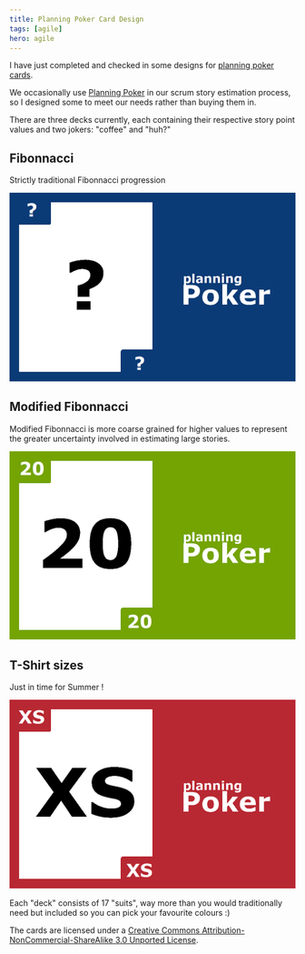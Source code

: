 ```yaml
---
title: Planning Poker Card Design
tags: [agile]
hero: agile
---
```


I have just completed and checked in some designs for
[planning poker cards](https://github.com/deejaygraham/PlanningPoker/).

We occasionally use [Planning Poker](https://en.wikipedia.org/wiki/Planning_poker)
in our scrum story estimation process, so I designed some to meet our needs
rather than buying them in.

There are three decks currently, each containing their respective story point
values and two jokers: "coffee" and "huh?"

## Fibonnacci

Strictly traditional Fibonnacci progression

<img src="/img/posts/planning-poker-cards/poker-card-fibonnacci-question.png" alt="Fibonnacci" />

## Modified Fibonnacci

Modified Fibonnacci is more coarse grained for higher values to represent
the greater uncertainty involved in estimating large stories.

<img src="/img/posts/planning-poker-cards/poker-card-modified-fibonnacci-20.png" alt="Modified Fibonnacci" />

## T-Shirt sizes

Just in time for Summer !

<img src="/img/posts/planning-poker-cards/poker-card-tshirt-xs.png" alt="T-Shirts" />

Each "deck" consists of 17 "suits", way more than you would traditionally
need but included so you can pick your favourite colours :)

The cards are licensed under a [Creative Commons Attribution-NonCommercial-ShareAlike 3.0 Unported License](http://creativecommons.org/licenses/by-nc-sa/3.0/).
